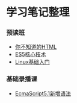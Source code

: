 # 学习笔记整理

### 预读班
* [你不知道的HTML](html.md)
* [ES5核心技术](es5_Core_Technology.md)
* [Linux基础入门](Linux-Basic-introduction.md)

### 基础录播课
* [EcmaScript5.1新增语法](EcmaScript-5.1-new.md)
